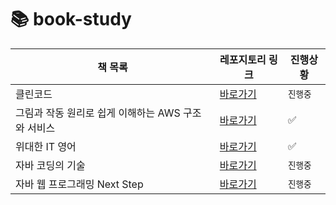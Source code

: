 # 📚 book-study

| 책 목록                                       | 레포지토리 링크                  | 진행상황    
| ------------------------------------------ | ----------------------------- | ----------- |
| 클린코드                                     | [바로가기](https://github.com/star-books-coffee/clean-code/tree/ea891c6d7b84137291c78d13610970a09f80aecf) | `진행중` |
| 그림과 작동 원리로 쉽게 이해하는 AWS 구조와 서비스 | [바로가기](https://github.com/star-books-coffee/aws-structure-and-services/tree/1dbbe44b80065ed208c04f0be7bd22f155785185) | ✅ |
| 위대한 IT 영어                                | [바로가기](https://github.com/star-books-coffee/great-IT-english)| ✅ |
| 자바 코딩의 기술                               | [바로가기](https://github.com/star-books-coffee/java-coding-techniques/tree/6419d7a9777eed7a41bb8601135b319ea1e38bc5) | `진행중` |  
| 자바 웹 프로그래밍 Next Step | [바로가기]() | `진행중` |
